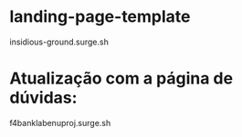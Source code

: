 # landing-page-template

insidious-ground.surge.sh

# Atualização com a página de dúvidas:
f4banklabenuproj.surge.sh

